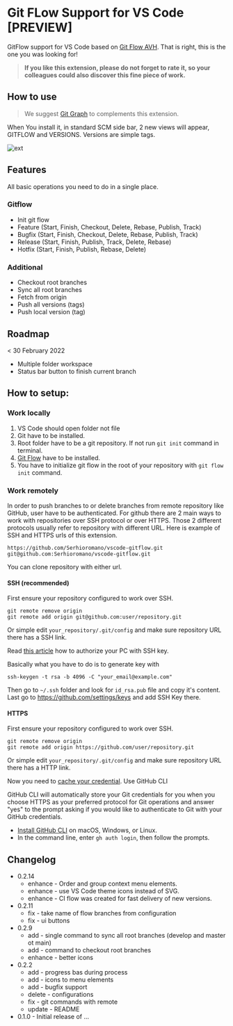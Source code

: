# Git FLow Support for VS Code [PREVIEW]

GitFlow support for VS Code based on [Git Flow AVH](https://github.com/petervanderdoes/gitflow-avh). That is right, this is the one you was looking for! 

> **If you like this extension, please do not forget to rate it, so your colleagues could also discover this fine piece of work.**
## How to use

> We suggest [Git Graph](https://marketplace.visualstudio.com/items?itemName=mhutchie.git-graph) to complements this extension.

When You install it, in standard SCM side bar, 2 new views will appear, GITFLOW and VERSIONS. Versions are simple tags.

![ext](https://raw.githubusercontent.com/Serhioromano/vscode-gitflow/main/resources/media/ss.png)

## Features

All basic operations you need to do in a single place.

### Gitflow

- Init git flow
- Feature (Start, Finish, Checkout, Delete, Rebase, Publish, Track)
- Bugfix (Start, Finish, Checkout, Delete, Rebase, Publish, Track)
- Release (Start, Finish, Publish, Track, Delete, Rebase)
- Hotfix (Start, Finish, Publish, Rebase, Delete)

### Additional

- Checkout root branches
- Sync all root branches
- Fetch from origin
- Push all versions (tags)
- Push local version (tag)

## Roadmap

< 30 February 2022

- Multiple folder workspace
- Status bar button to finish current branch

## How to setup:

### Work locally

1. VS Code should open folder not file
2. Git have to be installed.
2. Root folder have to be a git repository. If not run `git init` command in terminal.
3. [Git Flow](https://github.com/petervanderdoes/gitflow-avh/wiki/Installation) have to be installed.
4. You have to initialize git flow in the root of your repository with `git flow init` command.

### Work remotely

In order to push branches to or delete branches from remote repository like GitHub, user have to be authenticated. For github there are 2 main ways to work with repositories over SSH protocol or over HTTPS. Those 2 different protocols usually refer to repository with different URL. Here is example of SSH and HTTPS urls of this extension.

```
https://github.com/Serhioromano/vscode-gitflow.git
git@github.com:Serhioromano/vscode-gitflow.git
```
You can clone repository with either url.

#### SSH (recommended)

First ensure your repository configured to work over SSH.

```
git remote remove origin
git remote add origin git@github.com:user/repository.git
```

Or simple edit `your_repository/.git/config` and make sure repository URL there has a SSH link.

Read [this article](https://docs.github.com/en/authentication/connecting-to-github-with-ssh/adding-a-new-ssh-key-to-your-github-account) how to authorize your PC with SSH key.

Basically what you have to do is to generate key with 

```
ssh-keygen -t rsa -b 4096 -C "your_email@example.com"
```

Then go to `~/.ssh` folder and look for `id_rsa.pub` file and copy it's content. Last go to https://github.com/settings/keys and add SSH Key there.

#### HTTPS

First ensure your repository configured to work over SSH.

```
git remote remove origin
git remote add origin https://github.com/user/repository.git
```

Or simple edit `your_repository/.git/config` and make sure repository URL there has a HTTP link.

Now you need to [cache your credential](https://docs.github.com/en/get-started/getting-started-with-git/caching-your-github-credentials-in-git). Use GitHub CLI

GitHub CLI will automatically store your Git credentials for you when you choose HTTPS as your preferred protocol for Git operations and answer "yes" to the prompt asking if you would like to authenticate to Git with your GitHub credentials.

- [Install GitHub CLI](https://cli.github.com/manual/installation) on macOS, Windows, or Linux.
- In the command line, enter `gh auth login`, then follow the prompts.

## Changelog

- 0.2.14 
  - enhance - Order and group context menu elements. 
  - enhance - use VS Code theme icons instead of SVG. 
  - enhance - CI flow was created for fast delivery of new versions. 
- 0.2.11 
  - fix - take name of flow branches from configuration
  - fix - ui buttons
- 0.2.9
  - add - single command to sync all root branches (develop and master ot main)
  - add - command to checkout root branches
  - enhance - better icons
- 0.2.2
  - add - progress bas during process
  - add - icons to menu elements
  - add - bugfix support
  - delete - configurations
  - fix - git commands with remote
  - update - README    
- 0.1.0 - Initial release of ...
